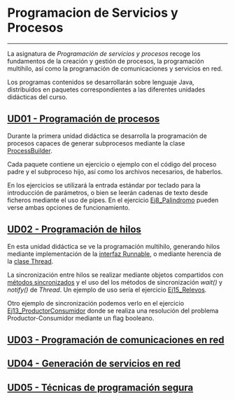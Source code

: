 # Programacion de Servicios y Procesos
___
La asignatura de _Programación de servicios y procesos_ recoge los fundamentos de la creación y gestión de procesos, la programación multihilo, así como la programación de comunicaciones y servicios en red.

Los programas contenidos se desarrollarán sobre lenguaje Java, distribuídos en paquetes correspondientes a las diferentes unidades didácticas del curso.

## [UD01 - Programación de procesos](src/ud01)
Durante la primera unidad didáctica se desarrolla la programación de procesos capaces de generar subprocesos mediante la clase [ProcessBuilder](https://docs.oracle.com/javase/7/docs/api/java/lang/ProcessBuilder.html).

Cada paquete contiene un ejercicio o ejemplo con el código del proceso padre y el subproceso hijo, así como los archivos necesarios, de haberlos.

En los ejercicios se utilizará la entrada estándar por teclado para la introducción de parámetros, o bien se leerán cadenas de texto desde ficheros mediante el uso de pipes. En el ejercicio [Ej8_Palindromo](src/ud01/ejercicios/ej8_Palindromo) pueden verse ambas opciones de funcionamiento.

## [UD02 - Programación de hilos](src/ud02)
En esta unidad didáctica se ve la programación multihilo, generando hilos mediante implementación de la [interfaz Runnable](https://docs.oracle.com/javase/7/docs/api/java/lang/Runnable.html), o mediante herencia de la [clase Thread](https://docs.oracle.com/javase/7/docs/api/java/lang/Thread.html).

La sincronización entre hilos se realizar mediante objetos compartidos con [métodos sincronizados](https://docs.oracle.com/javase/tutorial/essential/concurrency/syncmeth.html) y el uso del los métodos de sincronización _wait()_ y _notify()_ de _Thread_. Un ejemplo de uso sería el ejercicio [Ej15_Relevos](src/ud02/Ejercicios/Ej15_Relevos).

Otro ejemplo de sincronización podemos verlo en el ejercicio [Ej13_ProductorConsumidor](src/ud02/Ejercicios/Ej13_ProductorConsumidor) donde se realiza una resolución del problema Productor-Consumidor mediante un flag booleano. 

## [UD03 - Programación de comunicaciones en red](src/ud03)

## [UD04 - Generación de servicios en red](src/ud04)

## [UD05 - Técnicas de programación segura](src/ud05)